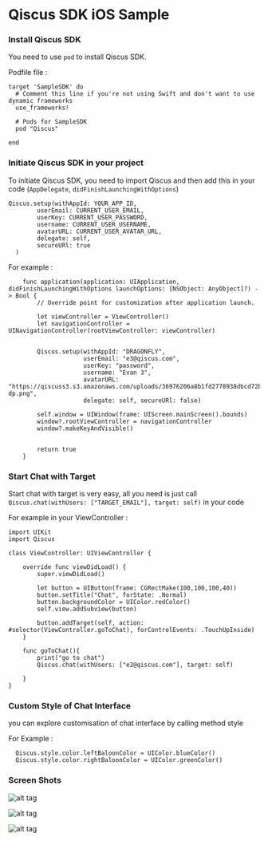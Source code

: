 # Qiscus SDK iOS Sample

### Install Qiscus SDK

You need to use `pod` to install Qiscus SDK. 

Podfile file : 

```
target 'SampleSDK' do
  # Comment this line if you're not using Swift and don't want to use dynamic frameworks
  use_frameworks!

  # Pods for SampleSDK
  pod "Qiscus"

end
```


### Initiate Qiscus SDK in your project 

To initiate Qiscus SDK, you need to import Qiscus and then add this in your code (`AppDelegate`, `didFinishLaunchingWithOptions`)

```
Qiscus.setup(withAppId: YOUR_APP_ID, 
        userEmail: CURRENT_USER_EMAIL, 
        userKey: CURRENT_USER_PASSWORD, 
        username: CURRENT_USER_USERNAME, 
        avatarURL: CURRENT_USER_AVATAR_URL, 
        delegate: self, 
        secureURl: true
  )
```

For example : 
```
    func application(application: UIApplication, didFinishLaunchingWithOptions launchOptions: [NSObject: AnyObject]?) -> Bool {
        // Override point for customization after application launch.
        
        let viewController = ViewController()
        let navigationController = UINavigationController(rootViewController: viewController)
        
        
        Qiscus.setup(withAppId: "DRAGONFLY",
                     userEmail: "e3@qiscus.com",
                     userKey: "password",
                     username: "Evan 3",
                     avatarURL: "https://qiscuss3.s3.amazonaws.com/uploads/36976206a8b1fd2778938dbcd72b6624/qiscus-dp.png",
                     delegate: self, secureURl: false)
        
        self.window = UIWindow(frame: UIScreen.mainScreen().bounds)
        window?.rootViewController = navigationController
        window?.makeKeyAndVisible()
        
        
        return true
    }
```


### Start Chat with Target

Start chat with target is very easy, all you need is just call `Qiscus.chat(withUsers: ["TARGET_EMAIL"], target: self)` in your code

For example in your ViewController : 
```
import UIKit
import Qiscus

class ViewController: UIViewController {

    override func viewDidLoad() {
        super.viewDidLoad()
        
        let button = UIButton(frame: CGRectMake(100,100,100,40))
        button.setTitle("Chat", forState: .Normal)
        button.backgroundColor = UIColor.redColor()
        self.view.addSubview(button)
        
        button.addTarget(self, action: #selector(ViewController.goToChat), forControlEvents: .TouchUpInside)
    }
    
    func goToChat(){
        print("go to chat")
        Qiscus.chat(withUsers: ["e2@qiscus.com"], target: self)
        
    }
}

```


### Custom Style of Chat Interface 

you can explore customisation of chat interface by calling method style

For Example : 

```
  Qiscus.style.color.leftBaloonColor = UIColor.blueColor()
  Qiscus.style.color.rightBaloonColor = UIColor.greenColor()
```


### Screen Shots

![alt tag](https://res.cloudinary.com/qiscus/raw/upload/v1485736947/1485736946/Screen%20Shot%202017-01-30%20at%207.26.07%20AM.png)

![alt tag](https://res.cloudinary.com/qiscus/raw/upload/v1485736958/1485736957/Screen%20Shot%202017-01-30%20at%207.26.59%20AM.png)

![alt tag](https://res.cloudinary.com/qiscus/raw/upload/v1485736969/1485736967/Screen%20Shot%202017-01-30%20at%207.41.09%20AM.png)


